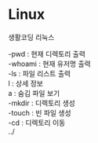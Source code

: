 # Linux
생활코딩 리눅스

-pwd : 현재 디렉토리 출력  
-whoami : 현재 유저명 출력  
-ls : 파일 리스트 출력  
  l : 상세 정보  
  a : 숨김 파일 보기  
-mkdir : 디렉토리 생성  
-touch : 빈 파일 생성  
-cd : 디렉토리 이동  
  ../  

